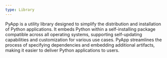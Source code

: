 ```yaml
---
type: Library
---
```


PyApp is a utility library designed to simplify the distribution and installation of Python applications. It embeds Python within a self-installing package compatible across all operating systems, supporting self-updating capabilities and customization for various use cases. PyApp streamlines the process of specifying dependencies and embedding additional artifacts, making it easier to deliver Python applications to users.